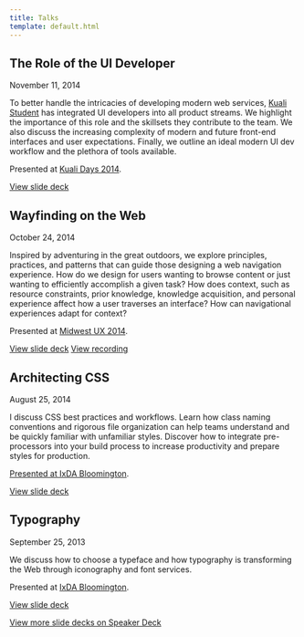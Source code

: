 ```yaml
---
title: Talks
template: default.html
---
```


## The Role of the UI Developer

<time datetime="2014-11-11">November 11, 2014</time>

<figure class="Figure Figure--deck">
  <script async class="speakerdeck-embed" data-id="79827cb04c3b013295711a88b2a914a5" data-ratio="1.77777777777778" src="//speakerdeck.com/assets/embed.js"></script>
</figure>

To better handle the intricacies of developing modern web services, [Kuali Student](http://www.kuali.org/ks) has integrated UI developers into all product streams. We highlight the importance of this role and the skillsets they contribute to the team. We also discuss the increasing complexity of modern and future front-end interfaces and user expectations. Finally, we outline an ideal modern UI dev workflow and the plethora of tools available.

Presented at [Kuali Days 2014](http://www.kuali.org/kd/2014).

<a class="Button" href="https://speakerdeck.com/basham/the-role-of-the-ui-developer">View slide deck</a>

## Wayfinding on the Web

<time datetime="2014-10-24">October 24, 2014</time>

<figure class="Figure Figure--deck">
  <script async class="speakerdeck-embed" data-id="30a50d40468e0132f6b91e6a15e948f6" data-ratio="1.77777777777778" src="//speakerdeck.com/assets/embed.js"></script>
</figure>

Inspired by adventuring in the great outdoors, we explore principles, practices, and patterns that can guide those designing a web navigation experience. How do we design for users wanting to browse content or just wanting to efficiently accomplish a given task? How does context, such as resource constraints, prior knowledge, knowledge acquisition, and personal experience affect how a user traverses an interface? How can navigational experiences adapt for context?

Presented at [Midwest UX 2014](http://2014.midwestuxconference.com/speakers/chris-basham.html).

<a class="Button" href="https://speakerdeck.com/basham/wayfinding-on-the-web">View slide deck</a>
<a class="Button" href="https://vimeo.com/110190912">View recording</a>

## Architecting CSS

<time datetime="2014-08-25">August 25, 2014</time>

<figure class="Figure Figure--deck">
  <script async class="speakerdeck-embed" data-id="2afa8030088b0132420a3a536de4d520" data-ratio="1.77777777777778" src="//speakerdeck.com/assets/embed.js"></script>
</figure>

I discuss CSS best practices and workflows. Learn how class naming conventions and rigorous file organization can help teams understand and be quickly familiar with unfamiliar styles. Discover how to integrate pre-processors into your build process to increase productivity and prepare styles for production.

[Presented at IxDA Bloomington](http://www.meetup.com/IxDA-Bloomington/events/198163982/).

<a class="Button" href="https://speakerdeck.com/basham/architecting-css">View slide deck</a>

## Typography

<time datetime="2013-09-25">September 25, 2013</time>

<figure class="Figure Figure--deck">
  <script async class="speakerdeck-embed" data-id="32eef24008850131363906bdd0a6672b" data-ratio="1.25030525030525" src="//speakerdeck.com/assets/embed.js"></script>
</figure>

We discuss how to choose a typeface and how typography is transforming the Web through iconography and font services.

Presented at [IxDA Bloomington](http://www.meetup.com/IxDA-Bloomington/events/138690672/).

<a class="Button" href="https://speakerdeck.com/basham/ixda-typography">View slide deck</a>

<footer class="Article-footer">
  <a class="Button" href="https://speakerdeck.com/basham">View more slide decks on Speaker Deck</a>
</footer>

